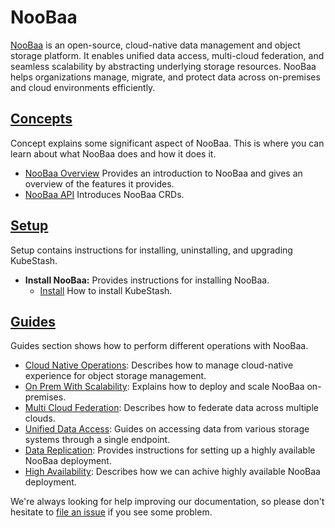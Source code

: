 # NooBaa

[NooBaa]() is an open-source, cloud-native data management and object storage platform. It enables unified data access, multi-cloud federation, and seamless scalability by abstracting underlying storage resources. NooBaa helps organizations manage, migrate, and protect data across on-premises and cloud environments efficiently.

## [Concepts](/docs/concepts/)
Concept explains some significant aspect of NooBaa. This is where you can learn about what NooBaa does and how it does it.

- [NooBaa Overview](/docs/concepts/what-is-noobaa/overview/index.md) Provides an introduction to NooBaa and gives an overview of the features it provides.
- [NooBaa API](/docs/concepts/crds/backingstore/index.md) Introduces NooBaa CRDs.


## [Setup](/docs/setup/)

Setup contains instructions for installing, uninstalling, and upgrading KubeStash.

- **Install NooBaa:** Provides instructions for installing NooBaa.
  - [Install](/docs/setup/install/index.md) How to install KubeStash.


## [Guides](/docs/guides/)

Guides section shows how to perform different operations with NooBaa.

- [Cloud Native Operations](/docs/guides/cloud-native-operation/index.md): Describes how to manage cloud-native experience for object storage management.
- [On Prem With Scalability](/docs/guides/on-prem-with-scalability/index.md): Explains how to deploy and scale NooBaa on-premises. 
- [Multi Cloud Federation](/docs/guides/multi-cloud-federation/index.md): Describes how to federate data across multiple clouds.
- [Unified Data Access](/docs/guides/unified-data-access/index.md): Guides on accessing data from various storage systems through a single endpoint.
- [Data Replication](/docs/guides/data-replication-policy/index.md): Provides instructions for setting up a highly available NooBaa deployment.
- [High Availability](/docs/guides/high-availability/index.md): Describes how we can achive highly available NooBaa deployment. 

We're always looking for help improving our documentation, so please don't hesitate to [file an issue](https://github.com/kubeobj/) if you see some problem.
